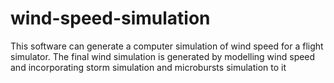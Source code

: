 # wind-speed-simulation
 This software can generate a computer simulation of wind speed for a flight simulator. The final wind simulation is generated by modelling wind speed and incorporating storm simulation and microbursts simulation to it
